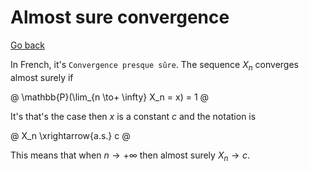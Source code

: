 # Almost sure convergence

[Go back](..#convergence)

In French, it's `Convergence presque sûre`.
The sequence $X_n$ converges almost surely if

@
\mathbb{P}(\lim_{n \to+ \infty} X_n = x) = 1
@

It's that's the case then $x$ is a constant $c$
and the notation is

@
X_n \xrightarrow{a.s.} c
@

This means that when $n\to+ \infty$ 
then almost surely $X_n \to c$.